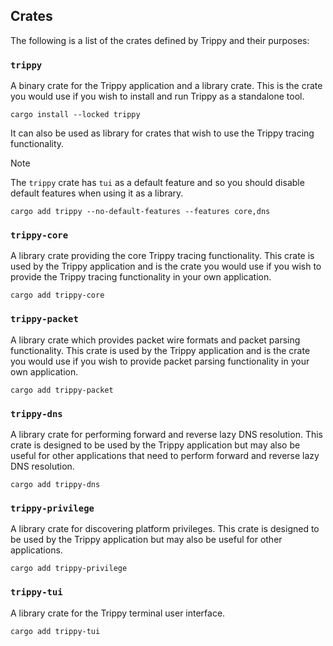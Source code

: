 ## Crates

The following is a list of the crates defined by Trippy and their purposes:

### `trippy`

A binary crate for the Trippy application and a library crate. This is the crate you would use if you wish to install
and run Trippy as a standalone tool.

```shell
cargo install --locked trippy
```

It can also be used as library for crates that wish to use the Trippy tracing functionality.

> [!NOTE]
> The `trippy` crate has `tui` as a default feature and so you should disable default features when using it as a
> library.

```shell
cargo add trippy --no-default-features --features core,dns
```

### `trippy-core`

A library crate providing the core Trippy tracing functionality. This crate is used by the Trippy application and is
the crate you would use if you wish to provide the Trippy tracing functionality in your own application.

```shell
cargo add trippy-core
```

### `trippy-packet`

A library crate which provides packet wire formats and packet parsing functionality. This crate is used by the Trippy
application and is the crate you would use if you wish to provide packet parsing functionality in your own application.

```shell
cargo add trippy-packet
```

### `trippy-dns`

A library crate for performing forward and reverse lazy DNS resolution. This crate is designed to be used by the Trippy
application but may also be useful for other applications that need to perform forward and reverse lazy DNS resolution.

```shell
cargo add trippy-dns
```

### `trippy-privilege`

A library crate for discovering platform privileges. This crate is designed to be used by the Trippy application but
may also be useful for other applications.

```shell
cargo add trippy-privilege
```

### `trippy-tui`

A library crate for the Trippy terminal user interface.

```shell
cargo add trippy-tui
```